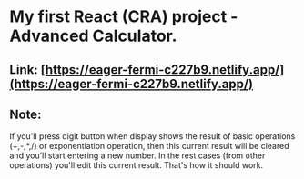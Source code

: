 # My first React (CRA) project - Advanced Calculator.

## Link: [https://eager-fermi-c227b9.netlify.app/](https://eager-fermi-c227b9.netlify.app/)

## Note:

If you'll press digit button when display shows the result of basic operations (+,-,*,/) or exponentiation operation, then this current result will be cleared and you'll start entering a new number. In the rest cases (from other operations) you'll edit this current result. That's how it should work.
